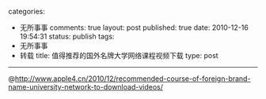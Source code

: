 categories: 
  - 无所事事
comments: true
layout: post
published: true
date: 2010-12-16 19:54:31
status: publish
tags: 
  - 无所事事
  - 转载
title: 值得推荐的国外名牌大学网络课程视频下载
type: post
---
@<a href="http://www.apple4.cn/2010/12/recommended-course-of-foreign-brand-name-university-network-to-download-videos/">http://www.apple4.cn/2010/12/recommended-course-of-foreign-brand-name-university-network-to-download-videos/</a>
